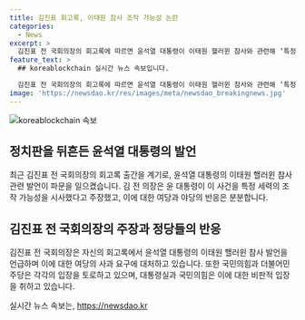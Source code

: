 ```yaml
---
title: 김진표 회고록, 이태원 참사 조작 가능성 논란
categories:
  - News
excerpt: >
  김진표 전 국회의장의 회고록에 따르면 윤석열 대통령이 이태원 핼러윈 참사와 관련해 ‘특정 세력의 조작 가능성’을 언급한 것으로 드러났다. 여당은 김 전 의장에게 사과를 요구했지만 야당은 윤 대통령이 직접 입장을 밝혀야 한다고 주장했다. 회고록 내용에 대한 파문이 일고 있으며 민주당과 국민의힘 사이에서 공방이 벌어지고 있다. 윤 대통령의 이야기를 왜곡해 알리는 것에 대한 비판도 쇄도하고 있다.
feature_text: >
  ## koreablockchain 실시간 뉴스 속보입니다.

  김진표 전 국회의장의 회고록에 따르면 윤석열 대통령이 이태원 핼러윈 참사와 관련해 ‘특정 세력의 조작 가능성’을 언급한 것으로 드러났다. 여당은 김 전 의장에게 사과를 요구했지만 야당은 윤 대통령이 직접 입장을 밝혀야 한다고 주장했다. 회고록 내용에 대한 파문이 일고 있으며 민주당과 국민의힘 사이에서 공방이 벌어지고 있다. 윤 대통령의 이야기를 왜곡해 알리는 것에 대한 비판도 쇄도하고 있다.
image: 'https://newsdao.kr/res/images/meta/newsdao_breakingnews.jpg'
---
```


<p><img src="https://newsdao.kr/res/images/meta/newsdao_breakingnews.jpg" alt="koreablockchain 속보" /></p>

<h2 data-ke-size="size26">정치판을 뒤흔든 윤석열 대통령의 발언</h2>

<p data-ke-size="size16">최근 김진표 전 국회의장의 회고록 출간을 계기로, 윤석열 대통령의 이태원 핼러윈 참사 관련 발언이 파문을 일으켰습니다. 김 전 의장은 윤 대통령이 이 사건을 특정 세력의 조작 가능성을 시사했다고 주장했고, 이에 대한 여당과 야당의 반응은 분분합니다.</p>

<h2 data-ke-size="size26">김진표 전 국회의장의 주장과 정당들의 반응</h2>

<p data-ke-size="size16">김진표 전 국회의장은 자신의 회고록에서 윤석열 대통령의 이태원 핼러윈 참사 발언을 언급하며 이에 대한 여당의 사과 요구에 대처하고 있습니다. 또한 국민의힘과 더불어민주당은 각각의 입장을 토로하고 있으며, 대통령실과 국민의힘은 이에 대한 비판적 입장을 취하고 있습니다.</p>
실시간 뉴스 속보는, <a href="https://newsdao.kr" rel="dofollow">https://newsdao.kr</a>


